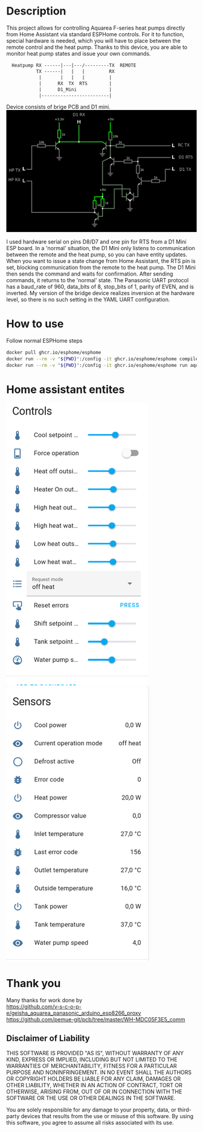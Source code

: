 # Description
This project allows for controlling Aquarea F-series heat pumps directly from Home Assistant via standard ESPHome controls.
For it to function, special hardware is needed, which you will have to place between the remote control and the heat pump.
Thanks to this device, you are able to monitor heat pump states and issue your own commands.

```
  Heatpump RX ------|---|---/---------TX  REMOTE
           TX ------|   |   |         RX
            |       |   |   |         |
            |      RX  TX  RTS        |
            |      D1_Mini            |
            |-------------------------|
```
Device consists of brige PCB and D1 mini.
![Brige schematic](images/schematic.png "schematic")

I used hardware serial on pins D8/D7 and one pin for RTS from a D1 Mini ESP board. In a 'normal' situation, the D1 Mini only listens to communication between the remote and the heat pump, so you can have entity updates.
When you want to issue a state change from Home Assistant, the RTS pin is set, blocking communication from the remote to the heat pump. The D1 Mini then sends the command and waits for confirmation.
After sending commands, it returns to the 'normal' state.
The Panasonic UART protocol has a baud_rate of 960, data_bits of 8, stop_bits of 1, parity of EVEN, and is inverted. My version of the bridge device realizes inversion at the hardware level, so there is no such setting in the YAML UART configuration.

# How to use
Follow normal ESPHome steps
```bash
docker pull ghcr.io/esphome/esphome
docker run --rm -v "${PWD}":/config -it ghcr.io/esphome/esphome compile aquarea.yaml
docker run --rm -v "${PWD}":/config -it ghcr.io/esphome/esphome run aquarea.yaml
```

# Home assistant entites

![Aquarea controls](images/aquarea_controls.png "HA Controls")
![Aquarea sensors](images/aquarea_sensors.png "HA Sensors")

# Thank you
Many thanks for work done by<br>
https://github.com/v-s-c-o-p-e/geisha_aquarea_panasonic_arduino_esp8266_proxy
https://github.com/pemue-git/pcb/tree/master/WH-MDC05F3E5_comm

## Disclaimer of Liability

THIS SOFTWARE IS PROVIDED "AS IS", WITHOUT WARRANTY OF ANY KIND, EXPRESS OR IMPLIED, INCLUDING BUT NOT LIMITED TO THE WARRANTIES OF MERCHANTABILITY, FITNESS FOR A PARTICULAR PURPOSE AND NONINFRINGEMENT. IN NO EVENT SHALL THE AUTHORS OR COPYRIGHT HOLDERS BE LIABLE FOR ANY CLAIM, DAMAGES OR OTHER LIABILITY, WHETHER IN AN ACTION OF CONTRACT, TORT OR OTHERWISE, ARISING FROM, OUT OF OR IN CONNECTION WITH THE SOFTWARE OR THE USE OR OTHER DEALINGS IN THE SOFTWARE.

You are solely responsible for any damage to your property, data, or third-party devices that results from the use or misuse of this software. By using this software, you agree to assume all risks associated with its use.
